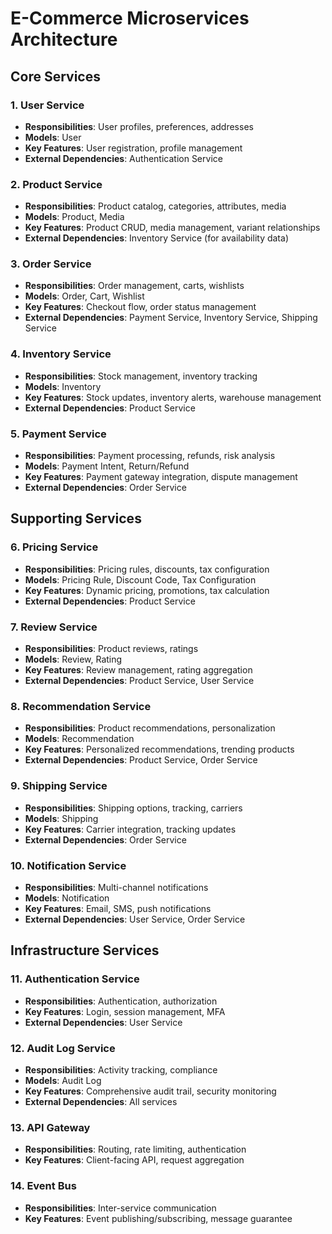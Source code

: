 # E-Commerce Microservices Architecture

## Core Services

### 1. User Service

- **Responsibilities**: User profiles, preferences, addresses
- **Models**: User
- **Key Features**: User registration, profile management
- **External Dependencies**: Authentication Service

### 2. Product Service

- **Responsibilities**: Product catalog, categories, attributes, media
- **Models**: Product, Media
- **Key Features**: Product CRUD, media management, variant relationships
- **External Dependencies**: Inventory Service (for availability data)

### 3. Order Service

- **Responsibilities**: Order management, carts, wishlists
- **Models**: Order, Cart, Wishlist
- **Key Features**: Checkout flow, order status management
- **External Dependencies**: Payment Service, Inventory Service, Shipping Service

### 4. Inventory Service

- **Responsibilities**: Stock management, inventory tracking
- **Models**: Inventory
- **Key Features**: Stock updates, inventory alerts, warehouse management
- **External Dependencies**: Product Service

### 5. Payment Service

- **Responsibilities**: Payment processing, refunds, risk analysis
- **Models**: Payment Intent, Return/Refund
- **Key Features**: Payment gateway integration, dispute management
- **External Dependencies**: Order Service

## Supporting Services

### 6. Pricing Service

- **Responsibilities**: Pricing rules, discounts, tax configuration
- **Models**: Pricing Rule, Discount Code, Tax Configuration
- **Key Features**: Dynamic pricing, promotions, tax calculation
- **External Dependencies**: Product Service

### 7. Review Service

- **Responsibilities**: Product reviews, ratings
- **Models**: Review, Rating
- **Key Features**: Review management, rating aggregation
- **External Dependencies**: Product Service, User Service

### 8. Recommendation Service

- **Responsibilities**: Product recommendations, personalization
- **Models**: Recommendation
- **Key Features**: Personalized recommendations, trending products
- **External Dependencies**: Product Service, Order Service

### 9. Shipping Service

- **Responsibilities**: Shipping options, tracking, carriers
- **Models**: Shipping
- **Key Features**: Carrier integration, tracking updates
- **External Dependencies**: Order Service

### 10. Notification Service

- **Responsibilities**: Multi-channel notifications
- **Models**: Notification
- **Key Features**: Email, SMS, push notifications
- **External Dependencies**: User Service, Order Service

## Infrastructure Services

### 11. Authentication Service

- **Responsibilities**: Authentication, authorization
- **Key Features**: Login, session management, MFA
- **External Dependencies**: User Service

### 12. Audit Log Service

- **Responsibilities**: Activity tracking, compliance
- **Models**: Audit Log
- **Key Features**: Comprehensive audit trail, security monitoring
- **External Dependencies**: All services

### 13. API Gateway

- **Responsibilities**: Routing, rate limiting, authentication
- **Key Features**: Client-facing API, request aggregation

### 14. Event Bus

- **Responsibilities**: Inter-service communication
- **Key Features**: Event publishing/subscribing, message guarantee
